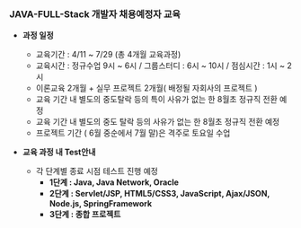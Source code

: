 ### JAVA-FULL-Stack 개발자 채용예정자 교육

- **과정 일정**
    - 교육기간 : 4/11 ~ 7/29 (총 4개월 교육과정)
    - 교육시간 : 정규수업 9시 ~ 6시 / 그룹스터디 : 6시 ~ 10시 / 점심시간 : 1시 ~ 2시
    - 이론교육 2개월 + 실무 프로젝트 2개월( 배정될 자회사의 프로젝트 )
    - 교육 기간 내 별도의 중도탈락 등의 특이 사유가 없는 한 8월초 정규직 전환 예정
    - 교육 기간 내 별도의 중도 탈락 등의 사유가 없는 한 8월초 정규직 전환 예정
    - 프로젝트 기간 ( 6월 중순에서 7월 말)은 격주로 토요일 수업


- **교육 과정 내 Test안내**
    - 각 단계별 종료 시점 테스트 진행 예정
        - **1단계 : Java, Java Network, Oracle**
        - **2단계 : Servlet/JSP, HTML5/CSS3, JavaScript, Ajax/JSON, Node.js, SpringFramework**
        - **3단계 : 종합 프로젝트**
